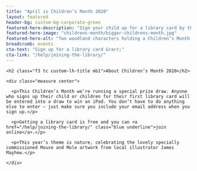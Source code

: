 ```yaml
---
title: "April is Children’s Month 2020"
layout: featured
header-bg: custom-bg-corporate-green
featured-hero-description: "Sign your child up for a library card by the end of April for a chance to win an iPad. (<a href='/events-activities/childrens-month/tandcs/' class='white underline f6'>Terms &amp; conditions</a>)"
featured-hero-image: "childrens-month/bigger-childrens-month.jpg"
featured-hero-alt: "Two woodland characters holding a Children’s Month banner"
breadcrumb: events
cta-text: "Sign up for a library card &rarr;"
cta-link: "/help/joining-the-library/"
---
```


<!-- {%
  include z-bar.html
  src="events/childrens-event.jpg"
  alt="Primary aged children sitting on a rug at an event"
  bg-color="bg-near-white"
  title="Easter holiday events"
  text="Get your kids active over the holidays and meet other parents and carers at events across Suffolk."
  link="/events-activities/upcoming/"
  link-text="Find an event near you &rarr;"
  link-color="custom-corporate-green"
  link-hover-color="custom-corporate-green"
%} -->

<section class="ph2 ph3-l pv3 bg-light-gray">

    <h2 class="f3 tc custom-lh-title mb1">About Children’s Month 2020</h2>

    <div class="measure center">

      <p>This Children’s Month we’re running a special prize draw. Anyone who signs up their child or children for their first library card will be entered into a draw to win an iPad. You don’t have to do anything else to enter – just make sure you include your email address when you sign up.</p>

      <p>Getting a library card is free and you can <a href="/help/joining-the-library/" class="blue underline">join online</a>.</p>

      <p>This year’s theme is nature, celebrating the lovely specially commissioned Mouse and Mole artwork from local illustrator James Mayhew.</p>

    </div>

</section>
